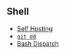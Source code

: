 ## Shell

- [Self Hosting](../hosting.md)
- [`git dd`](../git-dd.md)
- [Bash Dispatch](../dispatch.md)